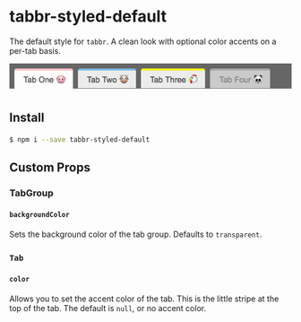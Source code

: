 # tabbr-styled-default

The default style for `tabbr`. A clean look with optional color accents on a per-tab basis.

![this might be a llama](https://github.com/donavon/tabbr-styled-default/blob/master/img/example.png?raw=true)

## Install
```bash
$ npm i --save tabbr-styled-default
```

## Custom Props

### TabGroup

#### `backgroundColor`

Sets the background color of the tab group. Defaults to `transparent`.

### `Tab`

#### `color`

Allows you to set the accent color of the tab.
This is the little stripe at the top of the tab.
The default is `null`, or no accent color.
